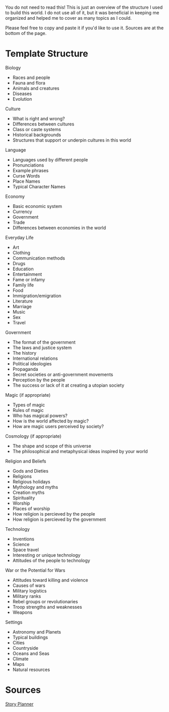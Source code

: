 You do not need to read this! This is just an overview of the structure I used to build this world. I do not use all of it, but it was beneficial in keeping me organized and helped me to cover as many topics as I could.

Please feel free to copy and paste it if you'd like to use it. Sources are at the bottom of the page.

# Template Structure

Biology
- Races and people
- Fauna and flora
- Animals and creatures
- Diseases
- Evolution

Culture
- What is right and wrong?
- Differences between cultures
- Class or caste systems
- Historical backgrounds
- Structures that support or underpin cultures in this world

Language
- Languages used by different people
- Pronunciations
- Example phrases
- Curse Words
- Place Names
- Typical Character Names
  
Economy
- Basic economic system
- Currency
- Government
- Trade
- Differences between economies in the world

Everyday Life
- Art
- Clothing
- Communication methods
- Drugs
- Education
- Entertainment
- Fame or infamy
- Family life
- Food
- Immigration/emigration
- Literature
- Marriage
- Music
- Sex
- Travel

Government
- The format of the government
- The laws and justice system
- The history
- International relations
- Political ideologies
- Propaganda
- Secret societies or anti-government movements
- Perception by the people
- The success or lack of it at creating a utopian society

Magic (if appropriate)
- Types of magic
- Rules of magic
- Who has magical powers?
- How is the world affected by magic?
- How are magic users perceived by society?

Cosmology (if appropriate)
- The shape and scope of this universe
- The philosophical and metaphysical ideas inspired by your world

Religion and Beliefs
- Gods and Dieties
- Religions
- Religious holidays
- Mythology and myths
- Creation myths
- Spirituality
- Worship
- Places of worship
- How religion is percieved by the people
- How religion is percieved by the government

Technology
- Inventions
- Science
- Space travel
- Interesting or unique technology
- Attitudes of the people to technology

War or the Potential for Wars
- Attitudes toward killing and violence
- Causes of wars
- Military logistics
- Military ranks
- Rebel groups or revolutionaries
- Troop strengths and weaknesses
- Weapons

Settings
- Astronomy and Planets
- Typical buildings
- Cities
- Countryside
- Oceans and Seas
- Climate
- Maps
- Natural resources

# Sources
[Story Planner](https://www.storyplanner.com/story/plan/world-building-detailed-plan)


